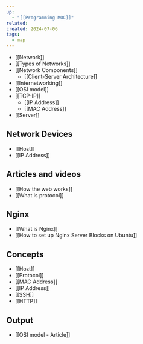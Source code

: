 ```yaml
---
up:
  - "[[Programming MOC]]"
related: 
created: 2024-07-06
tags:
  - map
---
```

- [[Network]]
- [[Types of Networks]]
- [[Network Components]]
	- [[Client-Server Architecture]]
- [[Internetworking]]
- [[OSI model]]
- [[TCP-IP]]
	- [[IP Address]]
	- [[MAC Address]]
- [[Server]]

## Network Devices
- [[Host]]
- [[IP Address]]

## Articles and videos
- [[How the web works]]
- [[What is protocol]]

## Nginx
- [[What is Nginx]]
- [[How to set up Nginx Server Blocks on Ubuntu]]
## Concepts
- [[Host]]
- [[Protocol]]
- [[MAC Address]]
- [[IP Address]]
- [[SSH]]
- [[HTTP]]

## Output
- [[OSI model - Article]]